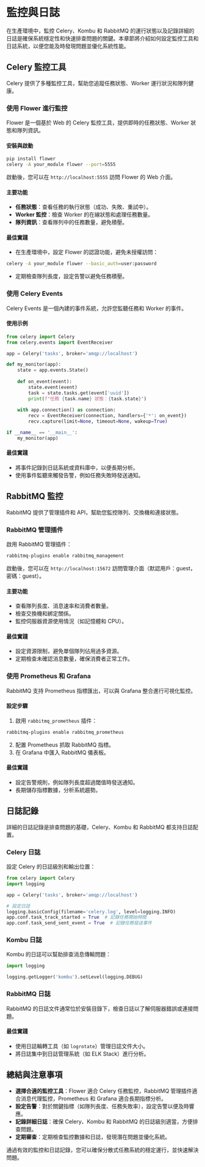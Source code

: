 # 監控與日誌

在生產環境中，監控 Celery、Kombu 和 RabbitMQ 的運行狀態以及記錄詳細的日誌是確保系統穩定性和快速排查問題的關鍵。本章節將介紹如何設定監控工具和日誌系統，以便您能及時發現問題並優化系統性能。

## Celery 監控工具

Celery 提供了多種監控工具，幫助您追蹤任務狀態、Worker 運行狀況和隊列健康。

### 使用 Flower 進行監控

Flower 是一個基於 Web 的 Celery 監控工具，提供即時的任務狀態、Worker 狀態和隊列資訊。

#### 安裝與啟動

```bash
pip install flower
celery -A your_module flower --port=5555
```

啟動後，您可以在 `http://localhost:5555` 訪問 Flower 的 Web 介面。

#### 主要功能
- **任務狀態**：查看任務的執行狀態（成功、失敗、重試中）。
- **Worker 監控**：檢查 Worker 的在線狀態和處理任務數量。
- **隊列資訊**：查看隊列中的任務數量，避免積壓。

#### 最佳實踐
- 在生產環境中，設定 Flower 的認證功能，避免未授權訪問：

```bash
celery -A your_module flower --basic_auth=user:password
```

- 定期檢查隊列長度，設定告警以避免任務積壓。

### 使用 Celery Events

Celery Events 是一個內建的事件系統，允許您監聽任務和 Worker 的事件。

#### 使用示例

```python
from celery import Celery
from celery.events import EventReceiver

app = Celery('tasks', broker='amqp://localhost')

def my_monitor(app):
    state = app.events.State()
    
    def on_event(event):
        state.event(event)
        task = state.tasks.get(event['uuid'])
        print(f"任務 {task.name} 狀態：{task.state}")
    
    with app.connection() as connection:
        recv = EventReceiver(connection, handlers={'*': on_event})
        recv.capture(limit=None, timeout=None, wakeup=True)

if __name__ == '__main__':
    my_monitor(app)
```

#### 最佳實踐
- 將事件記錄到日誌系統或資料庫中，以便長期分析。
- 使用事件監聽來觸發告警，例如任務失敗時發送通知。

## RabbitMQ 監控

RabbitMQ 提供了管理插件和 API，幫助您監控隊列、交換機和連接狀態。

### RabbitMQ 管理插件

啟用 RabbitMQ 管理插件：

```bash
rabbitmq-plugins enable rabbitmq_management
```

啟動後，您可以在 `http://localhost:15672` 訪問管理介面（默認用戶：guest，密碼：guest）。

#### 主要功能
- 查看隊列長度、消息速率和消費者數量。
- 檢查交換機和綁定關係。
- 監控伺服器資源使用情況（如記憶體和 CPU）。

#### 最佳實踐
- 設定資源限制，避免單個隊列佔用過多資源。
- 定期檢查未確認消息數量，確保消費者正常工作。

### 使用 Prometheus 和 Grafana

RabbitMQ 支持 Prometheus 指標匯出，可以與 Grafana 整合進行可視化監控。

#### 設定步驟
1. 啟用 `rabbitmq_prometheus` 插件：

```bash
rabbitmq-plugins enable rabbitmq_prometheus
```

2. 配置 Prometheus 抓取 RabbitMQ 指標。
3. 在 Grafana 中匯入 RabbitMQ 儀表板。

#### 最佳實踐
- 設定告警規則，例如隊列長度超過閾值時發送通知。
- 長期儲存指標數據，分析系統趨勢。

## 日誌記錄

詳細的日誌記錄是排查問題的基礎，Celery、Kombu 和 RabbitMQ 都支持日誌配置。

### Celery 日誌

設定 Celery 的日誌級別和輸出位置：

```python
from celery import Celery
import logging

app = Celery('tasks', broker='amqp://localhost')

# 設定日誌
logging.basicConfig(filename='celery.log', level=logging.INFO)
app.conf.task_track_started = True  # 記錄任務開始時間
app.conf.task_send_sent_event = True  # 記錄任務發送事件
```

### Kombu 日誌

Kombu 的日誌可以幫助排查消息傳輸問題：

```python
import logging

logging.getLogger('kombu').setLevel(logging.DEBUG)
```

### RabbitMQ 日誌

RabbitMQ 的日誌文件通常位於安裝目錄下，檢查日誌以了解伺服器錯誤或連接問題。

#### 最佳實踐
- 使用日誌輪轉工具（如 `logrotate`）管理日誌文件大小。
- 將日誌集中到日誌管理系統（如 ELK Stack）進行分析。

## 總結與注意事項

- **選擇合適的監控工具**：Flower 適合 Celery 任務監控，RabbitMQ 管理插件適合消息代理監控，Prometheus 和 Grafana 適合長期指標分析。
- **設定告警**：對於關鍵指標（如隊列長度、任務失敗率），設定告警以便及時響應。
- **記錄詳細日誌**：確保 Celery、Kombu 和 RabbitMQ 的日誌級別適當，方便排查問題。
- **定期審查**：定期檢查監控數據和日誌，發現潛在問題並優化系統。

通過有效的監控和日誌記錄，您可以確保分散式任務系統的穩定運行，並快速解決問題。

